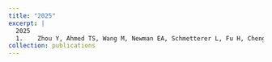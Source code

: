 ```yaml
---
title: "2025"
excerpt: |
  2025
  1. 	Zhou Y, Ahmed TS, Wang M, Newman EA, Schmetterer L, Fu H, Cheng J, Tan B, Masked vascular structure segmentation and completion in retinal images, IEEE TMI, in press.
collection: publications
---
```


